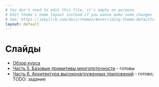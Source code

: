 ```yaml
---
# You don't need to edit this file, it's empty on purpose.
# Edit theme's home layout instead if you wanna make some changes
# See: https://jekyllrb.com/docs/themes/#overriding-theme-defaults
layout: default
---
```


# Слайды

* [Обзор курса](slides/index.html)
* [Часть 5. Базовые примитивы многопоточности](slides/day5.html) - готовы
* [Часть 6. Архитектура высоконагруженных приложений](slides/day6.html) - готово; TODO: задание

